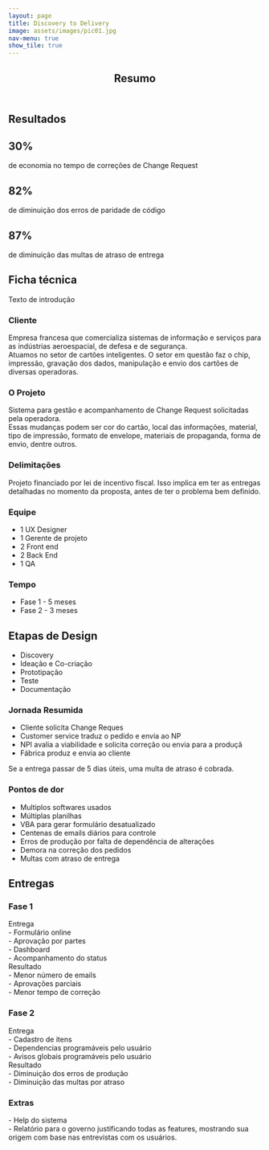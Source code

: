 ```yaml
---
layout: page
title: Discovery to Delivery
image: assets/images/pic01.jpg
nav-menu: true
show_tile: true
---
```


<!-- Main -->
<div id="main" class="alt">

<!-- One -->
<section id="one">
	<div class="inner">
		<header class="major">
			<h1>Resumo</h1>
		</header>

<!-- Content -->
<h2 id="content">Resultados</h2>
<div class="row">
    <div class="4u 12u$(small)">
        <div class="box-center">
		<h1>30%</h1>
		<p>de economia no tempo de correções de Change Request</p>
        </div>
	</div>
	<div class="4u 12u$(small)">
        <div class="box-center">
		<h1>82%</h1>
		<p>de diminuição dos erros de paridade de código </p>
	    </div>
	</div>
    <div class="4u$ 12u$(small)">
		<div class="box-center">
        <h1>87%</h1>
		<p>de diminuição das multas de atraso de entrega </p>
        </div>
    </div>
<div class="12u$">
<h2 id="content">Ficha técnica</h2>
<p> Texto de introdução</p>
</div>
<div class="row">
	<div class="6u 12u$(medium)">
		<h3>Cliente</h3>
		<p>Empresa francesa que comercializa sistemas de informação e serviços para as indústrias aeroespacial, de defesa e de segurança. <br>Atuamos no setor de cartões inteligentes. O setor em questão faz o chip, impressão, gravação dos dados, manipulação e envio dos cartões de diversas operadoras.</p>
	</div>
	<div class="6u$ 12u$(medium)">
		<h3>O Projeto</h3>
		<p>Sistema para gestão e acompanhamento de Change Request solicitadas pela operadora.<br>Essas mudanças podem ser cor do cartão, local das informações, material, tipo de impressão, formato de envelope, materiais de propaganda, forma de envio, dentre outros.
        </p>
	</div>
	<!-- Break -->
	<div class="4u 12u$(small)">
		<h3>Delimitações</h3>
		<p>Projeto financiado por lei de incentivo fiscal. Isso implica em ter as entregas detalhadas no momento da proposta, antes de ter o problema bem definido.</p>
	</div>
	<div class="4u 12u$(small)">
		<h3>Equipe</h3>
		<ul>
            <li>1 UX Designer</li>
            <li>1 Gerente de projeto</li>
            <li>2 Front end</li>
            <li>2 Back End</li>
            <li>1 QA</li>
        </ul>
	</div>
	<div class="4u$ 12u$(small)">
		<h3>Tempo</h3>
		<ul>
            <li>Fase 1 - 5 meses</li>
            <li>Fase 2 - 3 meses</li>
        </ul>
	</div>
</div>
<div class="12u$">
<h2 id="content">Etapas de Design </h2>
</div>
    <ul>
        <li>Discovery</li>
        <li>Ideação e Co-criação</li>
        <li>Prototipação</li>
        <li>Teste</li>
        <li>Documentação</li>
    </ul>
</div>
<div class="row">
	<div class="6u 12u$(medium)">
		<h3>Jornada Resumida</h3>
		<ul>
            <li>Cliente solicita Change Reques</li>
            <li>Customer service traduz o pedido e envia ao NP</li>
            <li>NPI avalia a viabilidade e solicita correção ou envia para a produçã</li>
            <li>Fábrica produz e envia ao cliente</li>
    </ul>
Se a entrega passar de 5 dias úteis, uma multa de atraso é cobrada.
	</div>
	<div class="6u$ 12u$(medium)">
		<h3>Pontos de dor</h3>
        <ul>
            <li>Multiplos softwares usados</li>
           <li>Múltiplas planilhas</li>
            <li>VBA para gerar formulário desatualizado</li>
            <li>Centenas de emails diários para controle</li>
           <li> Erros de produção por falta de dependência de alterações</li>
            <li>Demora na correção dos pedidos</li>
            <li>Multas com atraso de entrega</li>
        </ul>
	</div>
<div class="12u$">
<h2 id="content">Entregas </h2>
</div>
	<!-- Break -->
	<div class="4u 12u$(medium)">
		<h3>Fase 1</h3>
		<p>Entrega<br>
- Formulário online<br>
- Aprovação por partes<br>
- Dashboard<br>
- Acompanhamento do status<br>
Resultado<br>
- Menor número de emails<br>
- Aprovações parciais<br>
- Menor tempo de correção<br>
</p>
	</div>
	<div class="4u 12u$(medium)">
		<h3>Fase 2</h3>
		<p>Entrega<br>
- Cadastro de itens<br>
- Dependencias programáveis pelo usuário<br>
- Avisos globais programáveis pelo usuário<br>
Resultado<br>
- Diminuição dos erros de produção<br>
- Diminuição das multas por atraso<br>
</p>
	</div>
	<div class="4u$ 12u$(medium)">
		<h3>Extras</h3>
		<p>
        - Help do sistema<br>
- Relatório para o governo justificando todas as features, mostrando sua origem com base nas entrevistas com os usuários.</p>
	</div>




<!--
<h4>Left &amp; Right</h4>
<p><span class="image left"><img src="{% link assets/images/pic09.jpg %}" alt="" /></span>texto com imagem na esquerda.</p>
<p><span class="image right"><img src="{% link assets/images/pic10.jpg %}" alt="" /></span>texto com imagem na direita.</p>
-->
<!-- Box -->
<!--
<div class="box">
<h3>Box</h3>
	<p>Felis sagittis eget tempus primis in faucibus vestibulum. Blandit adipiscing eu felis iaculis volutpat ac adipiscing accumsan eu faucibus. Integer ac pellentesque praesent tincidunt felis sagittis eget. tempus euismod. Magna sed etiam ante ipsum primis in faucibus vestibulum. Blandit adipiscing eu ipsum primis in faucibus vestibulum. Blandit adipiscing eu felis iaculis volutpat ac adipiscing accumsan eu faucibus lorem ipsum.</p>
</div>
-->
</div>

</div>
